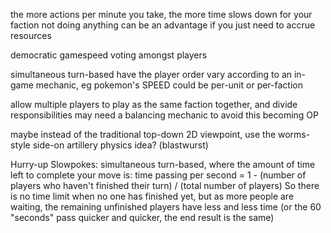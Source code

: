 the more actions per minute you take, the more time slows down for your faction
not doing anything can be an advantage if you just need to accrue resources


democratic gamespeed voting amongst players

simultaneous turn-based
have the player order vary according to an in-game mechanic, eg pokemon's SPEED
    could be per-unit or per-faction

allow multiple players to play as the same faction together, and divide responsibilities
may need a balancing mechanic to avoid this becoming OP

maybe instead of the traditional top-down 2D viewpoint, use the worms-style side-on artillery physics idea? (blastwurst)

Hurry-up Slowpokes:
simultaneous turn-based, where the amount of time left to complete your move is:
time passing per second =    1 - (number of players who haven't finished their turn) / (total number of players)
So there is no time limit when no one has finished yet,
but as more people are waiting, the remaining unfinished players have less and less time
(or the 60 "seconds" pass quicker and quicker, the end result is the same)